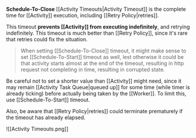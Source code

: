 **Schedule-To-Close** [[Activity Timeouts|Activity Timeout]] is the complete time for [[Activity]] execution, including [[Retry Policy|retries]]. 

This timeout **prevents [[Activity]] from executing indefinitely**, and retrying indefinitely. This timeout is much better than [[Retry Policy]], since it's rare that retries could fix the situation.

> When setting [[Schedule-To-Close]] timeout, it might make sense to set [[Schedule-To-Start]] timeout as well, lest otherwise it could be that activity starts almost at the end of the timeout, resulting in http request not completing in time, resulting in corrupted state.

Be careful not to set a shorter value than [[Activity]] might need, since it may remain [[Activity Task Queue|queued up]] for some time (while timer is already ticking) before actually being taken by the [[Worker]]. To limit this, use [[Schedule-To-Start]] timeout.

Also, be aware that [[Retry Policy|retries]] could terminate prematurely if the timeout has already elapsed.

![[Activity Timeouts.png]]
